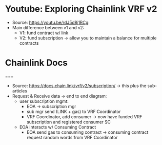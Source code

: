 # Youtube: Exploring Chainlink VRF v2
- Source: https://youtu.be/rdJ5d8j1RCg
- Main difference between v1 and v2:
    - V1: fund contract w/ link
    - V2: fund subscription -> allow you to maintain a balance for multiple contracts

# Chainlink Docs
===

- Source: https://docs.chain.link/vrf/v2/subscription/ -> this plus the sub-articles
- Request & Receive data -> end to end diagram:
    - user subscription mgmt:
        - EOA -> subscription mgr
        - sub mgr send (LINK + gas) to VRF Coordinator
        - VRF Coordinator, add consumer -> now have funded VRF subscription and registered consumer SC
    - EOA interacts w/ Consuming Contract
        - EOA send gas to consuming contract -> consuming contract request random words from VRF Coordinator
